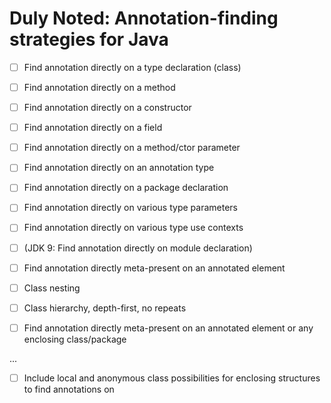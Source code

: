 # Duly Noted: Annotation-finding strategies for Java

- [ ] Find annotation directly on a type declaration (class)
- [ ] Find annotation directly on a method
- [ ] Find annotation directly on a constructor
- [ ] Find annotation directly on a field
- [ ] Find annotation directly on a method/ctor parameter
- [ ] Find annotation directly on an annotation type
- [ ] Find annotation directly on a package declaration
- [ ] Find annotation directly on various type parameters
- [ ] Find annotation directly on various type use contexts
- [ ] (JDK 9: Find annotation directly on module declaration)

- [ ] Find annotation directly meta-present on an annotated element

- [ ] Class nesting
- [ ] Class hierarchy, depth-first, no repeats

- [ ] Find annotation directly meta-present on an annotated element
    or any enclosing class/package

...


- [ ] Include local and anonymous class possibilities for enclosing
    structures to find annotations on

